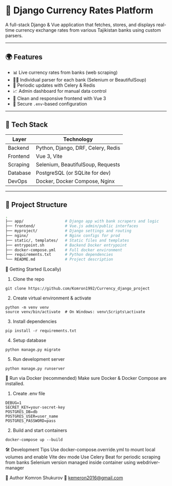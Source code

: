 # 💱 Django Currency Rates Platform

A full-stack Django & Vue application that fetches, stores, and displays real-time currency exchange rates from various Tajikistan banks using custom parsers.

---

## 🌍 Features

- 📊 Live currency rates from banks (web scraping)
- 🕵️‍♂️ Individual parser for each bank (Selenium or BeautifulSoup)
- 🔄 Periodic updates with Celery & Redis
- 📈 Admin dashboard for manual data control
- 🧭 Clean and responsive frontend with Vue 3
- 🔐 Secure `.env`-based configuration

---

## 🧰 Tech Stack

| Layer     | Technology                          |
|-----------|--------------------------------------|
| Backend   | Python, Django, DRF, Celery, Redis   |
| Frontend  | Vue 3, Vite                          |
| Scraping  | Selenium, BeautifulSoup, Requests    |
| Database  | PostgreSQL (or SQLite for dev)       |
| DevOps    | Docker, Docker Compose, Nginx        |

---

## 📁 Project Structure

```bash
.
├── app/                  # Django app with bank scrapers and logic
├── frontend/             # Vue.js admin/public interfaces
├── myproject/            # Django settings and routing
├── nginx/                # Nginx configs for prod
├── static/, templates/   # Static files and templates
├── entrypoint.sh         # Backend Docker entrypoint
├── docker-compose.yml    # Full docker environment
├── requirements.txt      # Python dependencies
└── README.md             # Project description
```
🚀 Getting Started (Locally)
1. Clone the repo
```
git clone https://github.com/Komron1992/Currency_django_project
```
2. Create virtual environment & activate
```
python -m venv venv
source venv/bin/activate  # On Windows: venv\Scripts\activate
```
3. Install dependencies
```
pip install -r requirements.txt
```
4. Setup database
```
python manage.py migrate
```
5. Run development server
```
python manage.py runserver
```
🐳 Run via Docker (recommended)
Make sure Docker & Docker Compose are installed.

1. Create .env file
```
DEBUG=1
SECRET_KEY=your-secret-key
POSTGRES_DB=db
POSTGRES_USER=user_name
POSTGRES_PASSWORD=pass
```
2. Build and start containers
```
docker-compose up --build
```
🛠 Development Tips
Use docker-compose.override.yml to mount local volumes and enable Vite dev mode
Use Celery Beat for periodic scraping from banks
Selenium version managed inside container using webdriver-manager

👤 Author
Komron Shukurov
📧 kemeron2016@gmail.com